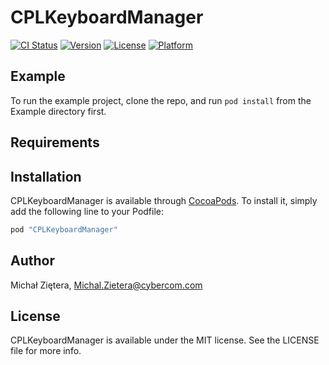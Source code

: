 # CPLKeyboardManager

[![CI Status](http://img.shields.io/travis/CybercomPoland/CPLKeyboardManager.svg?style=flat)](https://travis-ci.org/CybercomPoland/CPLKeyboardManager)
[![Version](https://img.shields.io/cocoapods/v/CPLKeyboardManager.svg?style=flat)](http://cocoapods.org/pods/CPLKeyboardManager)
[![License](https://img.shields.io/cocoapods/l/CPLKeyboardManager.svg?style=flat)](http://cocoapods.org/pods/CPLKeyboardManager)
[![Platform](https://img.shields.io/cocoapods/p/CPLKeyboardManager.svg?style=flat)](http://cocoapods.org/pods/CPLKeyboardManager)

## Example

To run the example project, clone the repo, and run `pod install` from the Example directory first.

## Requirements

## Installation

CPLKeyboardManager is available through [CocoaPods](http://cocoapods.org). To install
it, simply add the following line to your Podfile:

```ruby
pod "CPLKeyboardManager"
```

## Author

Michał Ziętera, Michal.Zietera@cybercom.com

## License

CPLKeyboardManager is available under the MIT license. See the LICENSE file for more info.

